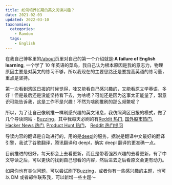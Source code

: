 ```yaml
---
title: 如何培养长期的英文阅读兴趣？
date: 2021-02-03
updated: 2022-03-10
taxonomies:
  categories:
    - Random
  tags:
    - English
---
```


在我自己博客里的[/about](https://blog.owenyoung.com/about/)页里对自己的第一个介绍就是:**A failure of English learning**, 一个学了 10 年英语的菜鸟，我自己认为根本原因是我的意志力，物理原因主要是对英文的练习不够，所以我现在的主要思路还是要提高英语的练习量，重点是坚持。

<!-- more -->

第一次看到[湾区日报](https://wanqu.co/)的时候觉得，哇又能看自己感兴趣的，又能看原文学英语，多好！但是最后还是没能坚持看下去，为啥呢？可能还是因为这事太正能量了，潜意识可能告诉我，这是工作不是兴趣！不然为啥刷推刷的那么频繁呢？

所以，为了让自己像刷推一样刷感兴趣的英文讯息，我仿照湾区日报的模式，做了几个导读网站 - [Buzzing](https://www.buzzing.cc/)，其中我每天必刷的有[Reddit 热门](https://reddit.buzzing.cc/), [国外股市热门](https://stocks.buzzing.cc/), [Hacker News 热门](https://hn.buzzing.cc/), [Product Hunt 热门](https://ph.buzzing.cc/)， [Reddit 热门提问](https://ask.buzzing.cc/)

导读内容的翻译是自动进行的，用的是[deepl](https://www.deepl.com/en/translator)的服务，据说是翻译中文最好的翻译引擎，我试了谷歌翻译，腾讯翻译和 deepl，确实 deepl 翻译的更准确一点。

目前推进的很好，每天都会上去看更新，而且是带着强烈兴趣的去看更新，有了中文导读之后，可以更快的找到自己想看的内容，然后进去之后看原文会更有动力。

如果你也有类似问题，可以尝试刷下[Buzzing](https://www.buzzing.cc/)，或者你有一些感兴趣的主题，也可以 DM 或者邮件联系我，可以新增一些主题～
